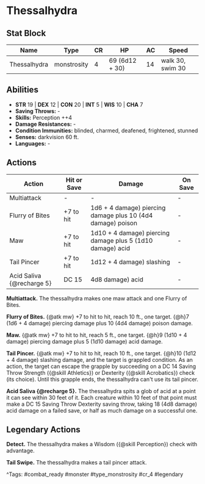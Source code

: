 # Thessalhydra

## Stat Block

| Name | Type | CR | HP | AC | Speed |
|------|------|----|----|----|-------|
| Thessalhydra | monstrosity | 4 | 69 (6d12 + 30) | 14 | walk 30, swim 30 |

## Abilities

- **STR** 19 | **DEX** 12 | **CON** 20 | **INT** 5 | **WIS** 10 | **CHA** 7
- **Saving Throws:** -  
- **Skills:** Perception ++4  
- **Damage Resistances:** -  
- **Condition Immunities:** blinded, charmed, deafened, frightened, stunned  
- **Senses:** darkvision 60 ft.  
- **Languages:** -


## Actions

| Action | Hit or Save | Damage | On Save |
|--------|--------------|--------|----------|
| Multiattack | - | - | - |
| Flurry of Bites | +7 to hit | 1d6 + 4 damage) piercing damage plus 10 (4d4 damage) poison | - |
| Maw | +7 to hit | 1d10 + 4 damage) piercing damage plus 5 (1d10 damage) acid | - |
| Tail Pincer | +7 to hit | 1d12 + 4 damage) slashing | - |
| Acid Saliva {@recharge 5} | DC 15 | 4d8 damage) acid | - |

**Multiattack.** The thessalhydra makes one maw attack and one Flurry of Bites.

**Flurry of Bites.** {@atk mw} +7 to hit to hit, reach 10 ft., one target. {@h}7 (1d6 + 4 damage) piercing damage plus 10 (4d4 damage) poison damage.

**Maw.** {@atk mw} +7 to hit to hit, reach 5 ft., one target. {@h}9 (1d10 + 4 damage) piercing damage plus 5 (1d10 damage) acid damage.

**Tail Pincer.** {@atk mw} +7 to hit to hit, reach 10 ft., one target. {@h}10 (1d12 + 4 damage) slashing damage, and the target is grappled condition. As an action, the target can escape the grapple by succeeding on a DC 14 Saving Throw Strength ({@skill Athletics}) or Dexterity ({@skill Acrobatics}) check (its choice). Until this grapple ends, the thessalhydra can't use its tail pincer.

**Acid Saliva {@recharge 5}.** The thessalhydra spits a glob of acid at a point it can see within 30 feet of it. Each creature within 10 feet of that point must make a DC 15 Saving Throw Dexterity saving throw, taking 18 (4d8 damage) acid damage on a failed save, or half as much damage on a successful one.

## Legendary Actions

**Detect.** The thessalhydra makes a Wisdom ({@skill Perception}) check with advantage.

**Tail Swipe.** The thessalhydra makes a tail pincer attack.



^Tags: #combat_ready #monster #type_monstrosity #cr_4 #legendary
